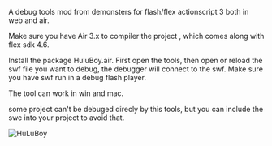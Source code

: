 A debug tools mod from demonsters for flash/flex actionscript 3 both in web and air.

Make sure you have Air 3.x to compiler the project , which comes along with flex sdk 4.6.

Install the package HuluBoy.air. First open the tools, then open or reload the swf file you want to debug, the debugger will connect to the swf. Make sure you have swf run in a debug flash player.

The tool can work in win and mac.

some project can't be debuged direcly by this tools, but you can include the swc into your project to avoid that.

![HuLuBoy](HuLuBoy/raw/master/HuLuClient/assets/hulu.jpg)